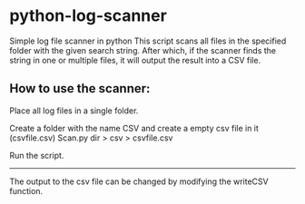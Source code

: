 # python-log-scanner
Simple log file scanner in python
This script scans all files in the specified folder with the given search string. 
After which, if the scanner finds the string in one or multiple files, it will output the result into a CSV file.

How to use the scanner:
---

Place all log files in a single folder.

Create a folder with the name CSV and create a empty csv file in it (csvfile.csv)
Scan.py dir > csv > csvfile.csv

Run the script.

---
The output to the csv file can be changed by modifying the writeCSV function.
